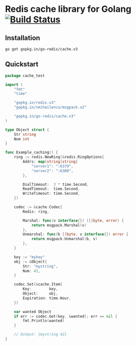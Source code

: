 # Redis cache library for Golang [![Build Status](https://travis-ci.org/go-redis/cache.svg?branch=v3)](https://travis-ci.org/go-redis/cache)

## Installation

    go get gopkg.in/go-redis/cache.v3

## Quickstart


```go
package cache_test

import (
	"fmt"
	"time"

	"gopkg.in/redis.v3"
	"gopkg.in/vmihailenco/msgpack.v2"

	"gopkg.in/go-redis/cache.v3"
)

type Object struct {
	Str string
	Num int
}

func Example_caching() {
	ring := redis.NewRing(&redis.RingOptions{
		Addrs: map[string]string{
			"server1": ":6379",
			"server2": ":6380",
		},

		DialTimeout:  3 * time.Second,
		ReadTimeout:  time.Second,
		WriteTimeout: time.Second,
	})

	codec := &cache.Codec{
		Redis: ring,

		Marshal: func(v interface{}) ([]byte, error) {
			return msgpack.Marshal(v)
		},
		Unmarshal: func(b []byte, v interface{}) error {
			return msgpack.Unmarshal(b, v)
		},
	}

	key := "mykey"
	obj := &Object{
		Str: "mystring",
		Num: 42,
	}

	codec.Set(&cache.Item{
		Key:        key,
		Object:     obj,
		Expiration: time.Hour,
	})

	var wanted Object
	if err := codec.Get(key, &wanted); err == nil {
		fmt.Println(wanted)
	}

	// Output: {mystring 42}
}
```

